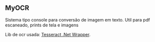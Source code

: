 

## MyOCR
Sistema tipo console para conversão de imagem em texto.
Util para pdf escaneado, prints de tela e imagens

Lib de ocr usada:
[Tesseract .Net Wrapper](https://github.com/charlesw/tesseract).
